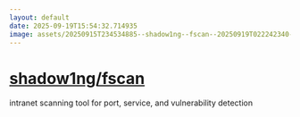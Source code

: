 ```yaml
---
layout: default
date: 2025-09-19T15:54:32.714935
image: assets/20250915T234534885--shadow1ng--fscan--20250919T022242340--cropped.png
---
```


# [shadow1ng/fscan](https://github.com/shadow1ng/fscan)

intranet scanning tool for port, service, and vulnerability detection

